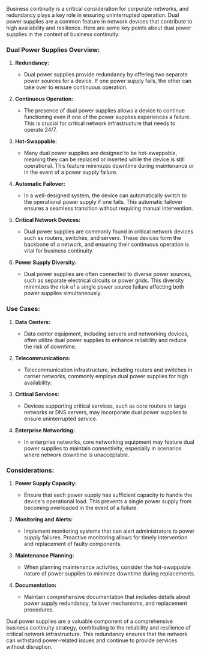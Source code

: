 Business continuity is a critical consideration for corporate networks, and redundancy plays a key role in ensuring uninterrupted operation. Dual power supplies are a common feature in network devices that contribute to high availability and resilience. Here are some key points about dual power supplies in the context of business continuity:

### Dual Power Supplies Overview:

1. **Redundancy:**
   - Dual power supplies provide redundancy by offering two separate power sources for a device. If one power supply fails, the other can take over to ensure continuous operation.

2. **Continuous Operation:**
   - The presence of dual power supplies allows a device to continue functioning even if one of the power supplies experiences a failure. This is crucial for critical network infrastructure that needs to operate 24/7.

3. **Hot-Swappable:**
   - Many dual power supplies are designed to be hot-swappable, meaning they can be replaced or inserted while the device is still operational. This feature minimizes downtime during maintenance or in the event of a power supply failure.

4. **Automatic Failover:**
   - In a well-designed system, the device can automatically switch to the operational power supply if one fails. This automatic failover ensures a seamless transition without requiring manual intervention.

5. **Critical Network Devices:**
   - Dual power supplies are commonly found in critical network devices such as routers, switches, and servers. These devices form the backbone of a network, and ensuring their continuous operation is vital for business continuity.

6. **Power Supply Diversity:**
   - Dual power supplies are often connected to diverse power sources, such as separate electrical circuits or power grids. This diversity minimizes the risk of a single power source failure affecting both power supplies simultaneously.

### Use Cases:

1. **Data Centers:**
   - Data center equipment, including servers and networking devices, often utilize dual power supplies to enhance reliability and reduce the risk of downtime.

2. **Telecommunications:**
   - Telecommunication infrastructure, including routers and switches in carrier networks, commonly employs dual power supplies for high availability.

3. **Critical Services:**
   - Devices supporting critical services, such as core routers in large networks or DNS servers, may incorporate dual power supplies to ensure uninterrupted service.

4. **Enterprise Networking:**
   - In enterprise networks, core networking equipment may feature dual power supplies to maintain connectivity, especially in scenarios where network downtime is unacceptable.

### Considerations:

1. **Power Supply Capacity:**
   - Ensure that each power supply has sufficient capacity to handle the device's operational load. This prevents a single power supply from becoming overloaded in the event of a failure.

2. **Monitoring and Alerts:**
   - Implement monitoring systems that can alert administrators to power supply failures. Proactive monitoring allows for timely intervention and replacement of faulty components.

3. **Maintenance Planning:**
   - When planning maintenance activities, consider the hot-swappable nature of power supplies to minimize downtime during replacements.

4. **Documentation:**
   - Maintain comprehensive documentation that includes details about power supply redundancy, failover mechanisms, and replacement procedures.

Dual power supplies are a valuable component of a comprehensive business continuity strategy, contributing to the reliability and resilience of critical network infrastructure. This redundancy ensures that the network can withstand power-related issues and continue to provide services without disruption.
